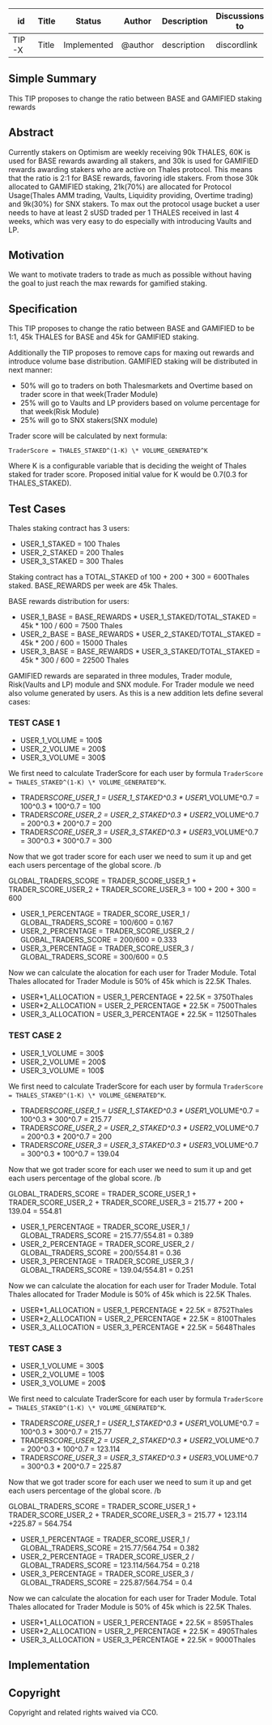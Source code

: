 | id    | Title | Status      | Author  | Description | Discussions to | Created    |
| ----- | ----- | ----------- | ------- | ----------- | -------------- | ---------- |
| TIP-X | Title | Implemented | @author | description | discordlink    | 2021-01-01 |

## Simple Summary

This TIP proposes to change the ratio between BASE and GAMIFIED staking rewards

## Abstract

Currently stakers on Optimism are weekly receiving 90k THALES, 60K is used for BASE rewards awarding all stakers, and 30k is used for GAMIFIED rewards awarding stakers who are active on Thales protocol.
This means that the ratio is 2:1 for BASE rewards, favoring idle stakers.
From those 30k allocated to GAMIFIED staking, 21k(70%) are allocated for Protocol Usage(Thales AMM trading, Vaults, Liquidity providing, Overtime trading) and 9k(30%) for SNX stakers.
To max out the protocol usage bucket a user needs to have at least 2 sUSD traded per 1 THALES received in last 4 weeks, which was very easy to do especially with introducing Vaults and LP.

## Motivation

We want to motivate traders to trade as much as possible without having the goal to just reach the max rewards for gamified staking.

## Specification

This TIP proposes to change the ratio between BASE and GAMIFIED to be 1:1, 45k THALES for BASE and 45k for GAMIFIED staking.

Additionally the TIP proposes to remove caps for maxing out rewards and introduce volume base distribution.
GAMIFIED staking will be distributed in next manner:

-   50% will go to traders on both Thalesmarkets and Overtime based on trader score in that week(Trader Module)
-   25% will go to Vaults and LP providers based on volume percentage for that week(Risk Module)
-   25% will go to SNX stakers(SNX module)

Trader score will be calculated by next formula:

`TraderScore = THALES_STAKED^(1-K) \* VOLUME_GENERATED^K`

Where K is a configurable variable that is deciding the weight of Thales staked for trader score.
Proposed initial value for K would be 0.7(0.3 for THALES_STAKED).

## Test Cases

Thales staking contract has 3 users:

-   USER_1_STAKED = 100 Thales
-   USER_2_STAKED = 200 Thales
-   USER_3_STAKED = 300 Thales

Staking contract has a TOTAL_STAKED of 100 + 200 + 300 = 600Thales staked.
BASE_REWARDS per week are 45k Thales.

BASE rewards distribution for users:

-   USER_1_BASE = BASE_REWARDS \* USER_1_STAKED/TOTAL_STAKED = 45k \* 100 / 600 = 7500 Thales
-   USER_2_BASE = BASE_REWARDS \* USER_2_STAKED/TOTAL_STAKED = 45k \* 200 / 600 = 15000 Thales
-   USER_3_BASE = BASE_REWARDS \* USER_3_STAKED/TOTAL_STAKED = 45k \* 300 / 600 = 22500 Thales

GAMIFIED rewards are separated in three modules, Trader module, Risk(Vaults and LP) module and SNX module.
For Trader module we need also volume generated by users. As this is a new addition lets define several cases:

### TEST CASE 1

-   USER_1_VOLUME = 100$
-   USER_2_VOLUME = 200$
-   USER_3_VOLUME = 300$

We first need to calculate TraderScore for each user by formula `TraderScore = THALES_STAKED^(1-K) \* VOLUME_GENERATED^K`.

-   TRADER*SCORE_USER_1 = USER_1_STAKED^0.3 * USER*1_VOLUME^0.7 = 100^0.3 * 100^0.7 = 100
-   TRADER*SCORE_USER_2 = USER_2_STAKED^0.3 * USER*2_VOLUME^0.7 = 200^0.3 * 200^0.7 = 200
-   TRADER*SCORE_USER_3 = USER_3_STAKED^0.3 * USER*3_VOLUME^0.7 = 300^0.3 * 300^0.7 = 300

Now that we got trader score for each user we need to sum it up and get each users percentage of the global score. /b

GLOBAL_TRADERS_SCORE = TRADER_SCORE_USER_1 + TRADER_SCORE_USER_2 + TRADER_SCORE_USER_3 = 100 + 200 + 300 = 600

-   USER_1_PERCENTAGE = TRADER_SCORE_USER_1 / GLOBAL_TRADERS_SCORE = 100/600 = 0.167
-   USER_2_PERCENTAGE = TRADER_SCORE_USER_2 / GLOBAL_TRADERS_SCORE = 200/600 = 0.333
-   USER_3_PERCENTAGE = TRADER_SCORE_USER_3 / GLOBAL_TRADERS_SCORE = 300/600 = 0.5

Now we can calculate the alocation for each user for Trader Module. Total Thales allocated for Trader Module is 50% of 45k which is 22.5K Thales.

-   USER*1_ALLOCATION = USER_1_PERCENTAGE * 22.5K = 3750Thales
-   USER*2_ALLOCATION = USER_2_PERCENTAGE * 22.5K = 7500Thales
-   USER_3_ALLOCATION = USER_3_PERCENTAGE \* 22.5K = 11250Thales

### TEST CASE 2

-   USER_1_VOLUME = 300$
-   USER_2_VOLUME = 200$
-   USER_3_VOLUME = 100$

We first need to calculate TraderScore for each user by formula `TraderScore = THALES_STAKED^(1-K) \* VOLUME_GENERATED^K`.

-   TRADER*SCORE_USER_1 = USER_1_STAKED^0.3 * USER*1_VOLUME^0.7 = 100^0.3 * 300^0.7 = 215.77
-   TRADER*SCORE_USER_2 = USER_2_STAKED^0.3 * USER*2_VOLUME^0.7 = 200^0.3 * 200^0.7 = 200
-   TRADER*SCORE_USER_3 = USER_3_STAKED^0.3 * USER*3_VOLUME^0.7 = 300^0.3 * 100^0.7 = 139.04

Now that we got trader score for each user we need to sum it up and get each users percentage of the global score. /b

GLOBAL_TRADERS_SCORE = TRADER_SCORE_USER_1 + TRADER_SCORE_USER_2 + TRADER_SCORE_USER_3 = 215.77 + 200 + 139.04 = 554.81

-   USER_1_PERCENTAGE = TRADER_SCORE_USER_1 / GLOBAL_TRADERS_SCORE = 215.77/554.81 = 0.389
-   USER_2_PERCENTAGE = TRADER_SCORE_USER_2 / GLOBAL_TRADERS_SCORE = 200/554.81 = 0.36
-   USER_3_PERCENTAGE = TRADER_SCORE_USER_3 / GLOBAL_TRADERS_SCORE = 139.04/554.81 = 0.251

Now we can calculate the alocation for each user for Trader Module. Total Thales allocated for Trader Module is 50% of 45k which is 22.5K Thales.

-   USER*1_ALLOCATION = USER_1_PERCENTAGE * 22.5K = 8752Thales
-   USER*2_ALLOCATION = USER_2_PERCENTAGE * 22.5K = 8100Thales
-   USER_3_ALLOCATION = USER_3_PERCENTAGE \* 22.5K = 5648Thales

### TEST CASE 3

-   USER_1_VOLUME = 300$
-   USER_2_VOLUME = 100$
-   USER_3_VOLUME = 200$

We first need to calculate TraderScore for each user by formula `TraderScore = THALES_STAKED^(1-K) \* VOLUME_GENERATED^K`.

-   TRADER*SCORE_USER_1 = USER_1_STAKED^0.3 * USER*1_VOLUME^0.7 = 100^0.3 * 300^0.7 = 215.77
-   TRADER*SCORE_USER_2 = USER_2_STAKED^0.3 * USER*2_VOLUME^0.7 = 200^0.3 * 100^0.7 = 123.114
-   TRADER*SCORE_USER_3 = USER_3_STAKED^0.3 * USER*3_VOLUME^0.7 = 300^0.3 * 200^0.7 = 225.87

Now that we got trader score for each user we need to sum it up and get each users percentage of the global score. /b

GLOBAL_TRADERS_SCORE = TRADER_SCORE_USER_1 + TRADER_SCORE_USER_2 + TRADER_SCORE_USER_3 = 215.77 + 123.114 +225.87 = 564.754

-   USER_1_PERCENTAGE = TRADER_SCORE_USER_1 / GLOBAL_TRADERS_SCORE = 215.77/564.754 = 0.382
-   USER_2_PERCENTAGE = TRADER_SCORE_USER_2 / GLOBAL_TRADERS_SCORE = 123.114/564.754 = 0.218
-   USER_3_PERCENTAGE = TRADER_SCORE_USER_3 / GLOBAL_TRADERS_SCORE = 225.87/564.754 = 0.4

Now we can calculate the alocation for each user for Trader Module. Total Thales allocated for Trader Module is 50% of 45k which is 22.5K Thales.

-   USER*1_ALLOCATION = USER_1_PERCENTAGE * 22.5K = 8595Thales
-   USER*2_ALLOCATION = USER_2_PERCENTAGE * 22.5K = 4905Thales
-   USER_3_ALLOCATION = USER_3_PERCENTAGE \* 22.5K = 9000Thales

## Implementation

## Copyright

Copyright and related rights waived via CC0.
